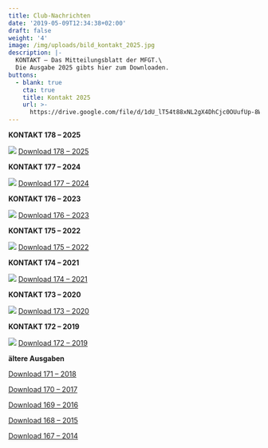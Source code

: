 ```yaml
---
title: Club-Nachrichten
date: '2019-05-09T12:34:38+02:00'
draft: false
weight: '4'
image: /img/uploads/bild_kontakt_2025.jpg
description: |-
  KONTAKT – Das Mitteilungsblatt der MFGT.\
  Die Ausgabe 2025 gibts hier zum Downloaden.
buttons:
  - blank: true
    cta: true
    title: Kontakt 2025
    url: >-
      https://drive.google.com/file/d/1dU_lT54t88xNL2gX4DhCjc0OUufUp-8W/view?usp=sharing
---
```

**KONTAKT 178 – 2025**

![](/img/uploads/bild_kontakt_2025.jpg)
[Download 178 – 2025](https://drive.google.com/file/d/1dU_lT54t88xNL2gX4DhCjc0OUufUp-8W/view?usp=sharing)

**KONTAKT 177 – 2024**

![](/img/uploads/bild_kontakt_2024.jpg)
[Download 177 – 2024](https://drive.google.com/file/d/17xTeDBDtNbmtrI0vTp2O7ZgLQzEGY11p/view?usp=sharing)

**KONTAKT 176 – 2023**

![](/img/uploads/bild_kontakt_2023.jpg)
[Download 176 – 2023](https://drive.google.com/file/d/1OCxuLNlVZUE8FSTWJeebC9PKn3dWSzY_/view?usp=sharing)

**KONTAKT 175 – 2022**

![](/img/uploads/bild_kontakt_2022.jpg)
[Download 175 – 2022](https://drive.google.com/file/d/1qGFv7WJHdteE21Eccr5GLjeapEhvY49f/view?usp=sharing)

**KONTAKT 174 – 2021**

![](/img/uploads/bild_kontakt_2021.jpg)
[Download 174 – 2021](https://drive.google.com/file/d/1uIgxggjtdrgSnbXxJwRuMLaxWy255I1q/view?usp=sharing)

**KONTAKT 173 – 2020**

![](/img/uploads/bild_kontakt_2020.jpg)
[Download 173 – 2020](https://drive.google.com/file/d/1oKwUh7uUmhBRYASxc06x7KOEwNLdE28J/view?usp=sharing)

**KONTAKT 172 – 2019**

![](/img/uploads/bild_kontakt_2019.jpg)
[Download 172 – 2019](https://drive.google.com/a/mfgt.ch/file/d/1fFxHhohEl0UZIoJxo6pzYQk11M4gHPmi/view?usp=sharing)

**ältere Ausgaben**

[Download 171 – 2018](https://drive.google.com/a/mfgt.ch/file/d/1MowdujVOWUDSffqqXNsobCI31XhxrqOz/view?usp=sharing)

[Download 170 – 2017](https://drive.google.com/a/mfgt.ch/file/d/1ysmsMVpPK8_L2kfXvxtPNcOod8AbwA6J/view?usp=sharing)

[Download 169 – 2016](https://drive.google.com/file/d/1jeyKcIwEaoY6AAAprE6SWzCLk3GtwTAM/view?usp=sharing)

[Download 168 – 2015](https://drive.google.com/file/d/1w1LOk7_JQ60WHizd-hiT4Q_kNFS5J3iP/view?usp=sharing)

[Download 167 – 2014](https://drive.google.com/file/d/1flaPfNi1VmQydBRuez5YgRgm1JBBhoSv/view?usp=sharing)
